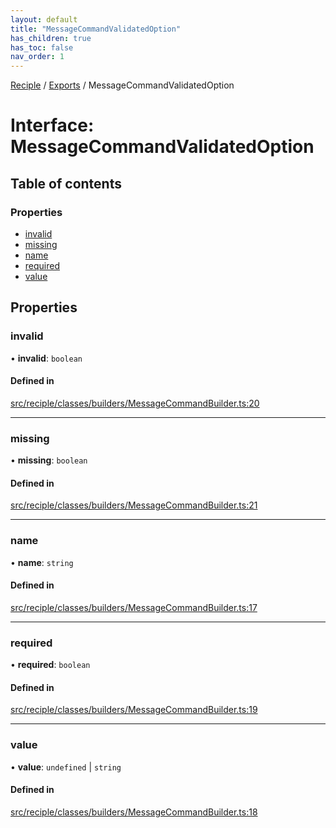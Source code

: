 ```yaml
---
layout: default
title: "MessageCommandValidatedOption"
has_children: true
has_toc: false
nav_order: 1
---
```


[Reciple](../README.md) / [Exports](../modules.md) / MessageCommandValidatedOption

# Interface: MessageCommandValidatedOption

## Table of contents

### Properties

- [invalid](index.md#invalid)
- [missing](index.md#missing)
- [name](index.md#name)
- [required](index.md#required)
- [value](index.md#value)

## Properties

### invalid

• **invalid**: `boolean`

#### Defined in

[src/reciple/classes/builders/MessageCommandBuilder.ts:20](https://github.com/FalloutStudios/Reciple/blob/668601a/src/reciple/classes/builders/MessageCommandBuilder.ts#L20)

___

### missing

• **missing**: `boolean`

#### Defined in

[src/reciple/classes/builders/MessageCommandBuilder.ts:21](https://github.com/FalloutStudios/Reciple/blob/668601a/src/reciple/classes/builders/MessageCommandBuilder.ts#L21)

___

### name

• **name**: `string`

#### Defined in

[src/reciple/classes/builders/MessageCommandBuilder.ts:17](https://github.com/FalloutStudios/Reciple/blob/668601a/src/reciple/classes/builders/MessageCommandBuilder.ts#L17)

___

### required

• **required**: `boolean`

#### Defined in

[src/reciple/classes/builders/MessageCommandBuilder.ts:19](https://github.com/FalloutStudios/Reciple/blob/668601a/src/reciple/classes/builders/MessageCommandBuilder.ts#L19)

___

### value

• **value**: `undefined` \| `string`

#### Defined in

[src/reciple/classes/builders/MessageCommandBuilder.ts:18](https://github.com/FalloutStudios/Reciple/blob/668601a/src/reciple/classes/builders/MessageCommandBuilder.ts#L18)
